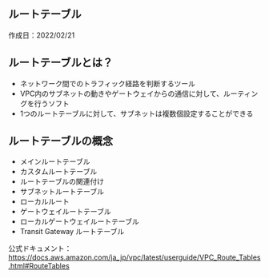 ## ルートテーブル
作成日：2022/02/21

## ルートテーブルとは？
- ネットワーク間でのトラフィック経路を判断するツール
- VPC内のサブネットの動きやゲートウェイからの通信に対して、ルーティングを行うソフト
- 1つのルートテーブルに対して、サブネットは複数個設定することができる


## ルートテーブルの概念
- メインルートテーブル 
- カスタムルートテーブル
- ルートテーブルの関連付け
- サブネットルートテーブル
- ローカルルート
- ゲートウェイルートテーブル
- ローカルゲートウェイルートテーブル 
- Transit Gateway ルートテーブル

公式ドキュメント：https://docs.aws.amazon.com/ja_jp/vpc/latest/userguide/VPC_Route_Tables.html#RouteTables
